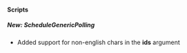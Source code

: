 
#### Scripts
##### New: ScheduleGenericPolling
- Added support for non-english chars in the **ids** argument
